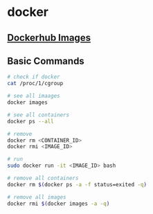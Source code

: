 # docker

## [Dockerhub Images](https://hub.docker.com)

## Basic Commands

```bash
# check if docker
cat /proc/1/cgroup

# see all imaages
docker images

# see all containers
docker ps --all

# remove
docker rm <CONTAINER_ID>
docker rmi <IMAGE_ID>

# run
sudo docker run -it <IMAGE_ID> bash

# remove all containers
docker rm $(docker ps -a -f status=exited -q) 

# remove all images
docker rmi $(docker images -a -q)
```
